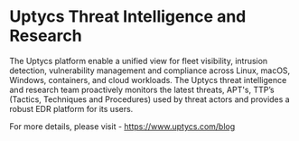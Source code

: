 # Uptycs Threat Intelligence and Research

The Uptycs platform enable a unified view for fleet visibility, intrusion detection, vulnerability management and compliance across Linux, macOS, Windows, containers, and cloud workloads. The Uptycs threat intelligence and research team proactively monitors the latest threats, APT's, TTP’s (Tactics, Techniques and Procedures) used by threat actors and provides a robust EDR platform for its users. 

For more details, please visit - https://www.uptycs.com/blog
